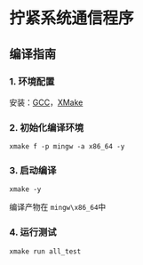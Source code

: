 # 拧紧系统通信程序

## 编译指南

### 1. 环境配置

安装：[GCC](https://gcc-mcf.lhmouse.com/)，[XMake](https://xmake.io/)

### 2. 初始化编译环境

```shell
xmake f -p mingw -a x86_64 -y
```

### 3. 启动编译

```shell
xmake -y
```

编译产物在 `mingw\x86_64`中

### 4. 运行测试

```shell
xmake run all_test
```

